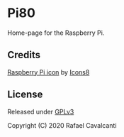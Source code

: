 # Pi80

Home-page for the Raspberry Pi.

## Credits

<a href="https://iconscout.com/icon/raspberry-pi-4" target="_blank">Raspberry Pi icon</a> by [Icons8](https://iconscout.com/contributors/icons8)

## License

Released under [GPLv3](LICENSE)

Copyright (C) 2020 Rafael Cavalcanti
